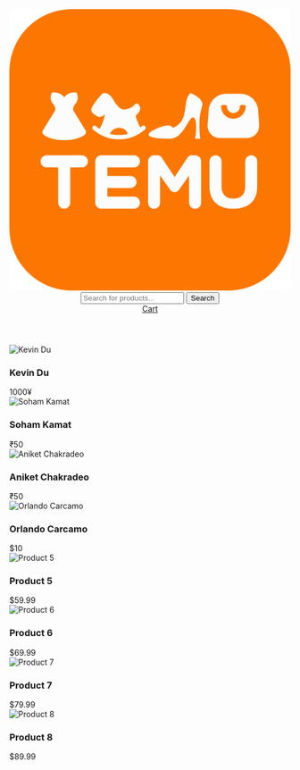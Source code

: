 <html>
<head>
  <title>Temu.com</title>
  <link rel="stylesheet" href="style.css">
</head>
<body>
  <header>
    <div class="logo">
      <img src="/images/Temu_logo.png" alt="Temu.com">
    </div>
    <div class="search-bar">
      <input type="text" placeholder="Search for products...">
      <button type="submit">Search</button>
    </div>
    <div class="cart">
      <a href="#">Cart</a>
    </div>
  </header>
  <main>
    <div class="products">
      <div class="product-row">
        <div class="product">
          <img src="Kevin.jpg" alt="Kevin Du">
          <div class="kevin-info">
            <h3>Kevin Du</h3>
            <span class="price">1000¥</span>
          </div>
        </div>
        <div class="product">
          <img src="Soham.jpg" alt="Soham Kamat">
          <div class="product-info">
            <h3>Soham Kamat</h3>
            <span class="price">₹50</span>
          </div>
        </div>
        <div class="product">
          <img src="Aniket.jpg" alt="Aniket Chakradeo">
          <div class="product-info">
            <h3>Aniket Chakradeo</h3>
            <span class="price">₹50</span>
          </div>
        </div>
        <div class="product">
          <img src="Orlando.jpg" alt="Orlando Carcamo">
          <div class="product-info">
            <h3>Orlando Carcamo</h3>
            <span class="price">$10</span>
          </div>
        </div>
      </div>
      <div class="product-row">
        <div class="product">
          <img src="product5.jpg" alt="Product 5">
          <div class="product-info">
            <h3>Product 5</h3>
            <span class="price">$59.99</span>
          </div>
        </div>
        <div class="product">
          <img src="product6.jpg" alt="Product 6">
          <div class="product-info">
            <h3>Product 6</h3>
            <span class="price">$69.99</span>
          </div>
        </div>
        <div class="product">
          <img src="product7.jpg" alt="Product 7">
          <div class="product-info">
            <h3>Product 7</h3>
            <span class="price">$79.99</span>
          </div>
        </div>
        <div class="product">
          <img src="product8.jpg" alt="Product 8">
          <div class="product-info">
            <h3>Product 8</h3>
            <span class="price">$89.99</span>
          </div>
        </div>
      </div>
    </div>
  </main>
</body>
</html>
